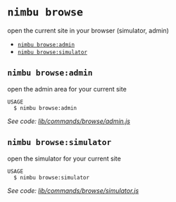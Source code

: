 `nimbu browse`
==============

open the current site in your browser (simulator, admin)

* [`nimbu browse:admin`](#nimbu-browseadmin)
* [`nimbu browse:simulator`](#nimbu-browsesimulator)

## `nimbu browse:admin`

open the admin area for your current site

```
USAGE
  $ nimbu browse:admin
```

_See code: [lib/commands/browse/admin.js](https://github.com/zenjoy/nimbu-toolbelt/blob/v5.0.0-alpha.5/lib/commands/browse/admin.js)_

## `nimbu browse:simulator`

open the simulator for your current site

```
USAGE
  $ nimbu browse:simulator
```

_See code: [lib/commands/browse/simulator.js](https://github.com/zenjoy/nimbu-toolbelt/blob/v5.0.0-alpha.5/lib/commands/browse/simulator.js)_
